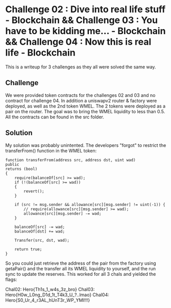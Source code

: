 # Challenge 02 : Dive into real life stuff - Blockchain && Challenge 03 : You have to be kidding me… - Blockchain && Challenge 04 : Now this is real life - Blockchain

This is a writeup for 3 challenges as they all were solved the same way.

## Challenge
We were provided token contracts for the challenges 02 and 03 and no contract for challenge 04. In addition a uniswapv2 router & factory were deployed, as well as the 2nd token WMEL. The 2 tokens were deployed as a pair on the router. The goal was to bring the WMEL liquidity to less than 0.5. All the contracts can be found in the src folder.

## Solution

My solution was probably unintented. The developers "forgot" to restrict the transferFrom() function in the WMEL token:

```
function transferFrom(address src, address dst, uint wad)
public
returns (bool)
{
    require(balanceOf[src] >= wad);
    if (!(balanceOf[src] >= wad))
    {
        revert();
    }

    if (src != msg.sender && allowance[src][msg.sender] != uint(-1)) {
        // require(allowance[src][msg.sender] >= wad);
        allowance[src][msg.sender] -= wad;
    }

    balanceOf[src] -= wad;
    balanceOf[dst] += wad;

    Transfer(src, dst, wad);

    return true;
}
```

So you could just retrieve the address of the pair from the factory using getaPair() and the transfer all its WMEL liquidity to yourself, and the run sync to update the reserves. This worked for all 3 chals and yielded the flags:

Chal02: Hero{Th1s_1_w4s_3z_bro}
Chal03: Hero{H0w_L0ng_D1d_1t_T4k3_U_?..lmao}
Chal04: Hero{S0_Ur_4_r3AL_hUnT3r_WP_YMI!!!}